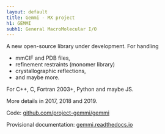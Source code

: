 ```yaml
---
layout: default
title: Gemmi - MX project
h1: GEMMI
subh1: General MacroMolecular I/O
---
```


A new open-source library under development.
For handling

* mmCIF and PDB files,
* refinement restraints (monomer library)
* crystallographic reflections,
* and maybe more.

For C++, C, Fortran 2003+, Python and maybe JS.

More details in 2017, 2018 and 2019.

Code: [github.com/project-gemmi/gemmi](https://github.com/project-gemmi/gemmi)

Provisional documentation: [gemmi.readthedocs.io](https://gemmi.readthedocs.io/)
